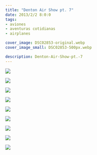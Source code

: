 ```yaml
---
title: "Denton Air Show pt. 7"
date: 2013/2/2 8:0:0
tags: 
- aviones
- aventuras cotidianas
- airplanes

cover_image: DSC02853-original.webp
cover_image_small: DSC02853-500px.webp

description: Denton-Air-Show-pt.-7
---
```



[![](DSC02853)](DSC02853-original.webp)

  

[![](DSC02882)](DSC02882-original.webp)

  

[![](DSC02887)](DSC02887-original.webp)

  

[![](DSC02890)](DSC02890-original.webp)

  

[![](DSC02913)](DSC02913-original.webp)

  

[![](DSC02920)](DSC02920-original.webp)

  

[![](DSC02930)](DSC02930-original.webp)

  

[![](DSC02941)](DSC02941-original.webp)

  

[![](DSC02956)](DSC02956-original.webp)
